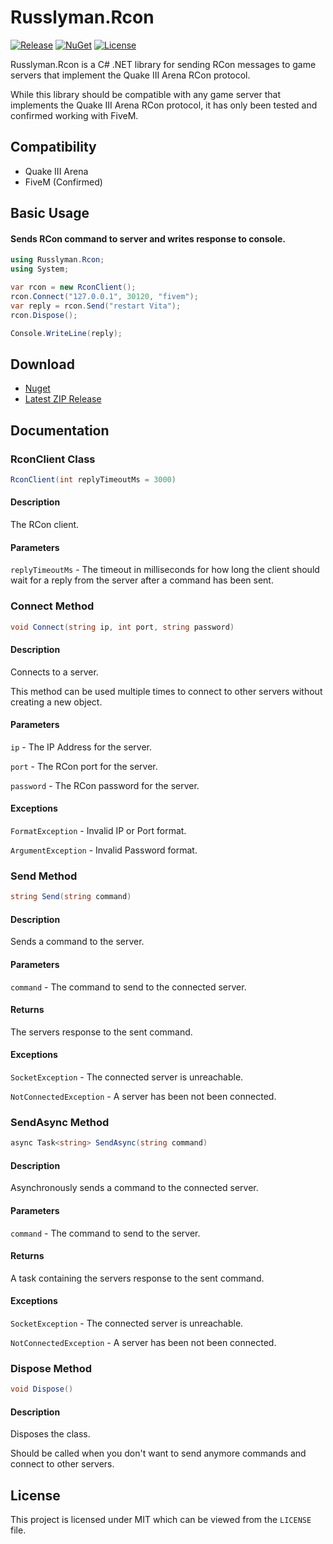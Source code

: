 # Russlyman.Rcon
[![Release](https://img.shields.io/github/v/release/Russlyman/Russlyman.Rcon)](https://github.com/Russlyman/Russlyman.Rcon/releases/latest)
[![NuGet](https://img.shields.io/nuget/v/Russlyman.Rcon)](https://www.nuget.org/packages/Russlyman.Rcon)
[![License](https://img.shields.io/github/license/Russlyman/Russlyman.Rcon)](https://github.com/Russlyman/Russlyman.Rcon/blob/main/LICENSE)

Russlyman.Rcon is a C# .NET library for sending RCon messages to game servers that implement the Quake III Arena RCon protocol.

While this library should be compatible with any game server that implements the Quake III Arena RCon protocol, it has only been tested and confirmed working with FiveM.

## Compatibility

- Quake III Arena
- FiveM (Confirmed)

## Basic Usage

#### Sends RCon command to server and writes response to console.

```csharp
using Russlyman.Rcon;
using System;

var rcon = new RconClient();
rcon.Connect("127.0.0.1", 30120, "fivem");
var reply = rcon.Send("restart Vita");
rcon.Dispose();

Console.WriteLine(reply);
```
## Download

- [Nuget](https://www.nuget.org/packages/Russlyman.Rcon)
- [Latest ZIP Release](https://github.com/Russlyman/Russlyman.Rcon/releases/latest)

## Documentation

### RconClient Class

```csharp
RconClient(int replyTimeoutMs = 3000)
```

#### Description

The RCon client.

#### Parameters

`replyTimeoutMs` - The timeout in milliseconds for how long the client should wait for a reply from the server after a command has been sent.

### Connect Method

```csharp
void Connect(string ip, int port, string password)
```

#### Description

Connects to a server.

This method can be used multiple times to connect to other servers without creating a new object.

#### Parameters

`ip` - The IP Address for the server.

`port` - The RCon port for the server.

`password` - The RCon password for the server.

#### Exceptions

`FormatException` - Invalid IP or Port format.

`ArgumentException` - Invalid Password format.

### Send Method

```csharp
string Send(string command)
```

#### Description

Sends a command to the server.

#### Parameters

`command` - The command to send to the connected server.

#### Returns

The servers response to the sent command.

#### Exceptions

`SocketException` - The connected server is unreachable.

`NotConnectedException` - A server has been not been connected.

### SendAsync Method

```csharp
async Task<string> SendAsync(string command)
```

#### Description

Asynchronously sends a command to the connected server.

#### Parameters

`command` - The command to send to the server.

#### Returns

A task containing the servers response to the sent command.

#### Exceptions

`SocketException` - The connected server is unreachable.

`NotConnectedException` - A server has been not been connected.

### Dispose Method

```csharp
void Dispose()
```

#### Description

Disposes the class.

Should be called when you don't want to send anymore commands and connect to other servers.

## License

This project is licensed under MIT which can be viewed from the `LICENSE` file.

